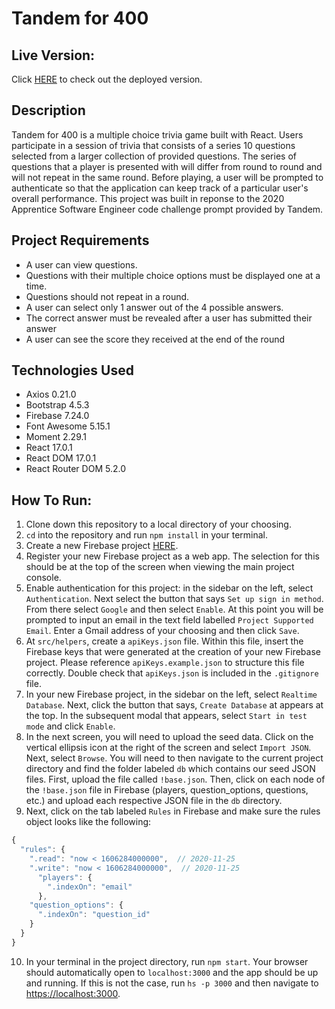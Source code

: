 # Tandem for 400

## Live Version: 

Click [HERE](https://tandem-for-400.web.app) to check out the deployed version.


## Description

Tandem for 400 is a multiple choice trivia game built with React.  Users participate in a session of trivia that consists of a series 10 questions selected from a larger collection of provided questions.  The series of questions that a player is presented with will differ from round to round and will not repeat in the same round.  Before playing, a user will be prompted to authenticate so that the application can keep track of a particular user's overall performance.  This project was built in reponse to the 2020 Apprentice Software Engineer code challenge prompt provided by Tandem.

## Project Requirements

 - A user can view questions.
 - Questions with their multiple choice options must be displayed one at a time.
 - Questions should not repeat in a round.
 - A user can select only 1 answer out of the 4 possible answers.
 - The correct answer must be revealed after a user has submitted their answer
 - A user can see the score they received at the end of the round

## Technologies Used

- Axios 0.21.0
- Bootstrap 4.5.3
- Firebase 7.24.0
- Font Awesome 5.15.1
- Moment 2.29.1
- React 17.0.1
- React DOM 17.0.1
- React Router DOM 5.2.0

## How To Run:

1. Clone down this repository to a local directory of your choosing.
2. `cd` into the repository and run `npm install` in your terminal.
3. Create a new Firebase project [HERE](https://console.firebase.google.com/).
4. Register your new Firebase project as a web app.  The selection for this should be at the top of the screen when viewing the main project console.
5. Enable authentication for this project: in the sidebar on the left, select `Authentication`.  Next select the button that says `Set up sign in method`.  From there select `Google` and then select `Enable`.  At this point you will be prompted to input an email in the text field labelled `Project Supported Email`.  Enter a Gmail address of your choosing and then click `Save`.
6. At `src/helpers`, create a `apiKeys.json` file.  Within this file, insert the Firebase keys that were generated at the creation of your new Firebase project.  Please reference `apiKeys.example.json` to structure this file correctly.  Double check that `apiKeys.json` is included in the `.gitignore` file.
7. In your new Firebase project, in the sidebar on the left, select `Realtime Database`.  Next, click the button that says, `Create Database` at appears at the top.  In the subsequent modal that appears, select `Start in test mode` and click `Enable`.
8. In the next screen, you will need to upload the seed data.  Click on the vertical ellipsis icon at the right of the screen and select `Import JSON`.  Next, select `Browse`.  You will need to then navigate to the current project directory and find the folder labeled `db` which contains our seed JSON files.  First, upload the file called `!base.json`.  Then, click on each node of the `!base.json` file in Firebase (players, question_options, questions, etc.) and upload each respective JSON file in the `db` directory.
9. Next, click on the tab labeled `Rules` in Firebase and make sure the rules object looks like the following: 
```js
{
  "rules": {
    ".read": "now < 1606284000000",  // 2020-11-25
    ".write": "now < 1606284000000",  // 2020-11-25
      "players": {
        ".indexOn": "email"
      },
    "question_options": {
      ".indexOn": "question_id"
    }
  }
}
```
10. In your terminal in the project directory, run `npm start`.  Your browser should automatically open to `localhost:3000` and the app should be up and running.  If this is not the case, run `hs -p 3000` and then navigate to [https://localhost:3000](https://localhost:3000).
